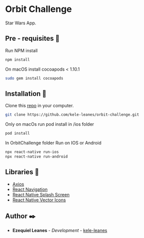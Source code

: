 # Orbit Challenge

Star Wars App.

## Pre - requisites 🚀

Run NPM install

```bash
npm install
```

On macOS install cocoapods < 1.10.1

```bash
sudo gem install cocoapods
```

## Installation 🔧

Clone this [repo](https://github.com/kele-leanes/orbit-challenge) in your computer.

```bash
git clone https://github.com/kele-leanes/orbit-challenge.git
```

Only on macOs run pod install in /ios folder

```bash
pod install
```

In OrbitChallenge folder Run on IOS or Android

```bash
npx react-native run-ios
npx react-native run-android
```

## Libraries 📖

* [Axios](https://www.npmjs.com/package/axios)
* [React Navigation](https://reactnavigation.org/)
* [React Native Splash Screen](https://github.com/crazycodeboy/react-native-splash-screen)
* [React Native Vector Icons](https://github.com/oblador/react-native-vector-icons)

## Author ✒️

* **Ezequiel Leanes** - *Development* - [kele-leanes](https://github.com/kele-leanes)

